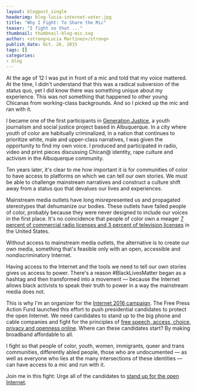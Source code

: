 ```yaml
---
layout: blogpost_single
headerimg: blog-lucia-internet-voter.jpg
title: "Why I Fight: To Share the Mic"
teaser: "I fight so that ..."
thumbnail: thumbnail-blog-mic.svg
author: <strong>Lucia Martínez</strong>
publish_date: Oct. 26, 2015
tags: []
categories:
- blog
---
```

At the age of 12 I was put in front of a mic and told that my voice mattered. At the time, I didn't understand that this was a radical subversion of the status quo, yet I did know there was something unique about my experience. This was not something that happened to other young Chicanas from working-class backgrounds. And so I picked up the mic and ran with it. 

I became one of the first participants in [Generation Justice](http://www.generationjustice.org/), a youth journalism and social justice project based in Albuquerque. In a city where youth of color are habitually criminalized, in a nation that continues to prioritize white, male and upper-class narratives, I was given the opportunity to find my own voice. I produced and participated in radio, video and print pieces discussing Chican@ identity, rape culture and activism in the Albuquerque community.

Ten years later, it's clear to me how important it is for communities of color to have access to platforms on which we can tell our own stories. We must be able to challenge mainstream narratives and construct a culture shift away from a status quo that devalues our lives and experiences.

Mainstream media outlets have long misrepresented us and propagated stereotypes that dehumanize our bodies. These outlets have failed people of color, probably because they were never designed to include our voices in the first place. It's no coincidence that people of color own a meager [7 percent of commercial radio licenses and 3 percent of television licenses](http://www.freepress.net/diversity-media-ownership) in the United States.

Without access to mainstream media outlets, the alternative is to create our own media, something that's feasible only with an open, accessible and nondiscriminatory Internet. 

Having access to the Internet and the tools we need to tell our own stories gives us access to power. There's a reason #BlackLivesMatter began as a hashtag and then transformed into a movement &mdash; because the Internet allows black activists to speak their truth to power in a way the mainstream media does not. 

This is why I'm an organizer for the [Internet 2016 campaign](https://internet2016.net). The Free Press Action Fund launched this effort to push presidential candidates to protect the open Internet. We need candidates to stand up to the big phone and cable companies and fight for the principles of [free speech, access, choice, privacy and openness online](https://internet2016.net/policyplatform/). Where can these candidates start? By making broadband affordable to all.

I fight so that people of color, youth, women, immigrants, queer and trans communities, differently abled people, those who are undocumented &mdash; as well as everyone who lies at the many intersections of these identities &mdash; can have access to a mic and run with it. 

Join me in this fight: Urge all of the candidates to [stand up for the open Internet](http://act.freepress.net/sign/internet_2016_nn/?source=2016blog).

